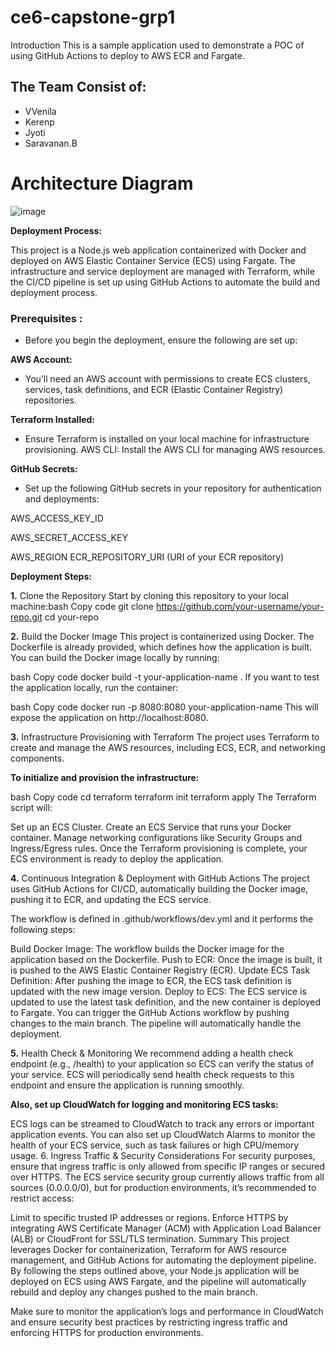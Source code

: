 # ce6-capstone-grp1
Introduction
This is a sample application used to demonstrate a POC of using GitHub Actions to deploy to AWS ECR and Fargate.
## The Team Consist of:
- VVenila
- Kerenp
- Jyoti
- Saravanan.B

# Architecture Diagram

![image](https://github.com/user-attachments/assets/ac446041-38a4-4615-a08f-5942960dacdc)

**Deployment Process:**

This project is a Node.js web application containerized with Docker and deployed on AWS Elastic Container Service (ECS) using Fargate. The infrastructure and service deployment are managed with Terraform, while the CI/CD pipeline is set up using GitHub Actions to automate the build and deployment process.

### Prerequisites :
 - Before you begin the deployment, ensure the following are set up:

**AWS Account:** 
  
- You’ll need an AWS account with permissions to create ECS clusters, services, task definitions, and ECR (Elastic Container Registry) repositories.

**Terraform Installed:** 

- Ensure Terraform is installed on your local machine for infrastructure provisioning.
AWS CLI: Install the AWS CLI for managing AWS resources.

**GitHub Secrets:** 

- Set up the following GitHub secrets in your repository for authentication and deployments:

AWS_ACCESS_KEY_ID

AWS_SECRET_ACCESS_KEY

AWS_REGION
ECR_REPOSITORY_URI (URI of your ECR repository)

**Deployment Steps:**

**1.** Clone the Repository
Start by cloning this repository to your local machine:bash Copy code
git clone https://github.com/your-username/your-repo.git
cd your-repo

**2.** Build the Docker Image
This project is containerized using Docker. The Dockerfile is already provided, which defines how the application is built. You can build the Docker image locally by running:

bash
Copy code
docker build -t your-application-name .
If you want to test the application locally, run the container:

bash
Copy code
docker run -p 8080:8080 your-application-name
This will expose the application on http://localhost:8080.

**3.** Infrastructure Provisioning with Terraform
The project uses Terraform to create and manage the AWS resources, including ECS, ECR, and networking components.

**To initialize and provision the infrastructure:**

bash
Copy code
cd terraform
terraform init
terraform apply
The Terraform script will:

Set up an ECS Cluster.
Create an ECS Service that runs your Docker container.
Manage networking configurations like Security Groups and Ingress/Egress rules.
Once the Terraform provisioning is complete, your ECS environment is ready to deploy the application.

**4.** Continuous Integration & Deployment with GitHub Actions
The project uses GitHub Actions for CI/CD, automatically building the Docker image, pushing it to ECR, and updating the ECS service.

The workflow is defined in .github/workflows/dev.yml and it performs the following steps:

Build Docker Image:
The workflow builds the Docker image for the application based on the Dockerfile.
Push to ECR:
Once the image is built, it is pushed to the AWS Elastic Container Registry (ECR).
Update ECS Task Definition:
After pushing the image to ECR, the ECS task definition is updated with the new image version.
Deploy to ECS:
The ECS service is updated to use the latest task definition, and the new container is deployed to Fargate.
You can trigger the GitHub Actions workflow by pushing changes to the main branch. The pipeline will automatically handle the deployment.

**5.** Health Check & Monitoring
We recommend adding a health check endpoint (e.g., /health) to your application so ECS can verify the status of your service. ECS will periodically send health check requests to this endpoint and ensure the application is running smoothly.

**Also, set up CloudWatch for logging and monitoring ECS tasks:**

ECS logs can be streamed to CloudWatch to track any errors or important application events.
You can also set up CloudWatch Alarms to monitor the health of your ECS service, such as task failures or high CPU/memory usage.
6. Ingress Traffic & Security Considerations
For security purposes, ensure that ingress traffic is only allowed from specific IP ranges or secured over HTTPS. The ECS service security group currently allows traffic from all sources (0.0.0.0/0), but for production environments, it’s recommended to restrict access:

Limit to specific trusted IP addresses or regions.
Enforce HTTPS by integrating AWS Certificate Manager (ACM) with Application Load Balancer (ALB) or CloudFront for SSL/TLS termination.
Summary
This project leverages Docker for containerization, Terraform for AWS resource management, and GitHub Actions for automating the deployment pipeline. By following the steps outlined above, your Node.js application will be deployed on ECS using AWS Fargate, and the pipeline will automatically rebuild and deploy any changes pushed to the main branch.

Make sure to monitor the application’s logs and performance in CloudWatch and ensure security best practices by restricting ingress traffic and enforcing HTTPS for production environments.

